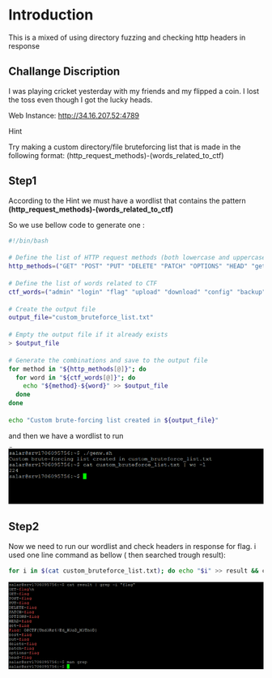 # Introduction
This is a mixed of using directory fuzzing and checking http headers in response

## Challange Discription

I was playing cricket yesterday with my friends and my flipped a coin. I lost the toss even though I got the lucky heads.

Web Instance: http://34.16.207.52:4789

Hint

Try making a custom directory/file bruteforcing list that is made in the following format: (http_request_methods)-(words_related_to_ctf)

## Step1

According to the Hint we must have a wordlist that contains the pattern **(http_request_methods)-(words_related_to_ctf)**

So we use bellow code to generate one :

```bash
#!/bin/bash

# Define the list of HTTP request methods (both lowercase and uppercase)
http_methods=("GET" "POST" "PUT" "DELETE" "PATCH" "OPTIONS" "HEAD" "get" "post" "put" "delete" "patch" "options" "head")

# Define the list of words related to CTF
ctf_words=("admin" "login" "flag" "upload" "download" "config" "backup" "secret" "hidden" "shell" "user" "password" "robots" "sitemap" "hidden" "secure")

# Create the output file
output_file="custom_bruteforce_list.txt"

# Empty the output file if it already exists
> $output_file

# Generate the combinations and save to the output file
for method in "${http_methods[@]}"; do
  for word in "${ctf_words[@]}"; do
    echo "${method}-${word}" >> $output_file
  done
done

echo "Custom brute-forcing list created in ${output_file}"
```

and then we have a wordlist to run 

![](../assets/head_or_tails_1.png)



## Step2

Now we need to run our wordlist and check headers in response for flag.
i used one line command as bellow ( then searched trough result):

```bash
for i in $(cat custom_bruteforce_list.txt); do echo "$i" >> result && curl -I http://34.16.207.52:4789/$i >> result; done
```

![](../assets/head_or_tails_2.png)